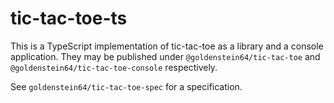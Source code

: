 # tic-tac-toe-ts

This is a TypeScript implementation of tic-tac-toe as a library and a console application. They may be published under `@goldenstein64/tic-tac-toe` and `@goldenstein64/tic-tac-toe-console` respectively.

See `goldenstein64/tic-tac-toe-spec` for a specification.
